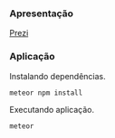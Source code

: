 

### Apresentação

[Prezi](https://prezi.com/0ai4pkdj6qdj/machine-learning/)

### Aplicação

Instalando dependências.

```bash
meteor npm install
```
Executando aplicação.
```bash
meteor
```

